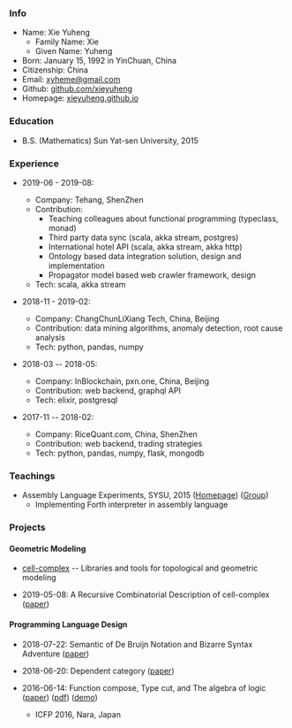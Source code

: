 ### Info

- Name: Xie Yuheng
  - Family Name: Xie
  - Given Name: Yuheng
- Born: January 15, 1992 in YinChuan, China
- Citizenship: China
- Email: xyheme@gmail.com
- Github: [github.com/xieyuheng](https://github.com/xieyuheng)
- Homepage: [xieyuheng.github.io](https://xieyuheng.github.io)

### Education

- B.S. (Mathematics) Sun Yat-sen University, 2015

### Experience

- 2019-06 - 2019-08:
  - Company: Tehang, ShenZhen
  - Contribution:
    - Teaching colleagues about functional programming (typeclass, monad)
    - Third party data sync (scala, akka stream, postgres)
    - International hotel API (scala, akka stream, akka http)
    - Ontology based data integration solution, design and implementation
    - Propagator model based web crawler framework, design
  - Tech: scala, akka stream

- 2018-11 - 2019-02:
  - Company: ChangChunLiXiang Tech, China, Beijing
  - Contribution: data mining algorithms, anomaly detection, root cause analysis
  - Tech: python, pandas, numpy

- 2018-03 -- 2018-05:
  - Company: InBlockchain, pxn.one, China, Beijing
  - Contribution: web backend, graphql API
  - Tech: elixir, postgresql

- 2017-11 -- 2018-02:
  - Company: RiceQuant.com, China, ShenZhen
  - Contribution: web backend, trading strategies
  - Tech: python, pandas, numpy, flask, mongodb

### Teachings

- Assembly Language Experiments, SYSU, 2015
  ([Homepage](http://the-little-language-designer.github.io/cicada-nymph/course/contents.html))
  ([Group](https://github.com/the-little-language-designer))
  - Implementing Forth interpreter in assembly language

### Projects

#### Geometric Modeling

- [cell-complex](https://github.com/xieyuheng/cell-complex) -- Libraries and tools for topological and geometric modeling

- 2019-05-08: A Recursive Combinatorial Description of cell-complex
  ([paper](http://inner-universe.surge.sh/paper/a-recursive-combinatorial-description-of-cell-complex))

#### Programming Language Design

- 2018-07-22: Semantic of De Bruijn Notation and Bizarre Syntax Adventure
  ([paper](https://xieyuheng.github.io/writing/de-bruijn-notation.html))

- 2018-06-20: Dependent category
  ([paper](https://xieyuheng.github.io/writing/dependent-category.html))

- 2016-06-14: Function compose, Type cut, and The algebra of logic
  ([paper](https://xieyuheng.github.io/writing/function-compose-type-cut.html))
  ([pdf](http://xieyuheng.github.io/paper/function-compose-type-cut.pdf))
  ([demo](https://xieyuheng.github.io/writing/function-compose-type-cut--demo))
  - ICFP 2016, Nara, Japan
